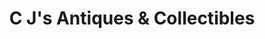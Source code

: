 ---
title: "C J's Antiques & Collectibles"
url: /ponchatoula/c-js-antiques-and-collectibles/
shop: antiques
---